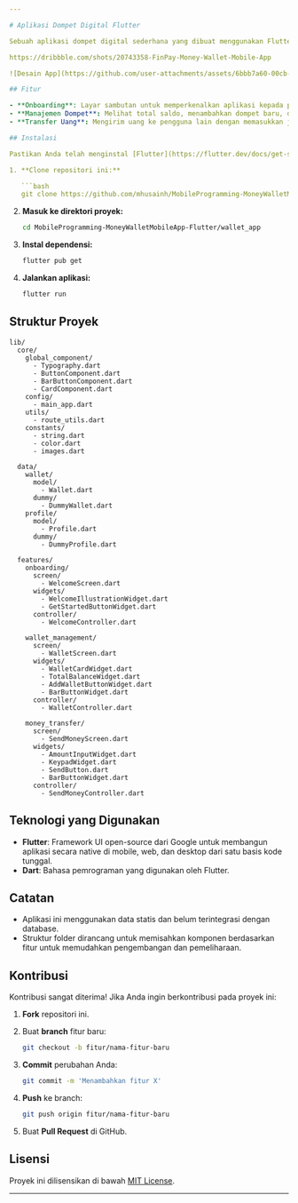 ```yaml
---

# Aplikasi Dompet Digital Flutter

Sebuah aplikasi dompet digital sederhana yang dibuat menggunakan Flutter. Aplikasi ini memungkinkan pengguna untuk mengelola dompet, melakukan transfer uang, dan fitur lainnya. Saat ini, aplikasi belum terintegrasi dengan database dan menggunakan data statis.

https://dribbble.com/shots/20743358-FinPay-Money-Wallet-Mobile-App

![Desain App](https://github.com/user-attachments/assets/6bbb7a60-00cb-474c-beef-2d2b3bc9cee6)

## Fitur

- **Onboarding**: Layar sambutan untuk memperkenalkan aplikasi kepada pengguna baru.
- **Manajemen Dompet**: Melihat total saldo, menambahkan dompet baru, dan melihat detail dompet.
- **Transfer Uang**: Mengirim uang ke pengguna lain dengan memasukkan jumlah transfer.

## Instalasi

Pastikan Anda telah menginstal [Flutter](https://flutter.dev/docs/get-started/install) di komputer Anda.

1. **Clone repositori ini:**

   ```bash
   git clone https://github.com/mhusainh/MobileProgramming-MoneyWalletMobileApp-Flutter.git
   ```

2. **Masuk ke direktori proyek:**

   ```bash
   cd MobileProgramming-MoneyWalletMobileApp-Flutter/wallet_app
   ```

3. **Instal dependensi:**

   ```bash
   flutter pub get
   ```

4. **Jalankan aplikasi:**

   ```bash
   flutter run
   ```

## Struktur Proyek

```
lib/
  core/
    global_component/
      - Typography.dart 
      - ButtonComponent.dart 
      - BarButtonComponent.dart
      - CardComponent.dart
    config/
      - main_app.dart
    utils/
      - route_utils.dart
    constants/
      - string.dart
      - color.dart
      - images.dart

  data/
    wallet/
      model/
        - Wallet.dart
      dummy/
        - DummyWallet.dart
    profile/
      model/
        - Profile.dart
      dummy/
        - DummyProfile.dart

  features/
    onboarding/
      screen/
        - WelcomeScreen.dart
      widgets/
        - WelcomeIllustrationWidget.dart
        - GetStartedButtonWidget.dart
      controller/
        - WelcomeController.dart

    wallet_management/
      screen/
        - WalletScreen.dart
      widgets/
        - WalletCardWidget.dart
        - TotalBalanceWidget.dart
        - AddWalletButtonWidget.dart
        - BarButtonWidget.dart
      controller/
        - WalletController.dart

    money_transfer/
      screen/
        - SendMoneyScreen.dart
      widgets/
        - AmountInputWidget.dart
        - KeypadWidget.dart
        - SendButton.dart
        - BarButtonWidget.dart
      controller/
        - SendMoneyController.dart
```

## Teknologi yang Digunakan

- **Flutter**: Framework UI open-source dari Google untuk membangun aplikasi secara native di mobile, web, dan desktop dari satu basis kode tunggal.
- **Dart**: Bahasa pemrograman yang digunakan oleh Flutter.

## Catatan

- Aplikasi ini menggunakan data statis dan belum terintegrasi dengan database.
- Struktur folder dirancang untuk memisahkan komponen berdasarkan fitur untuk memudahkan pengembangan dan pemeliharaan.

## Kontribusi

Kontribusi sangat diterima! Jika Anda ingin berkontribusi pada proyek ini:

1. **Fork** repositori ini.
2. Buat **branch** fitur baru:

   ```bash
   git checkout -b fitur/nama-fitur-baru
   ```

3. **Commit** perubahan Anda:

   ```bash
   git commit -m 'Menambahkan fitur X'
   ```

4. **Push** ke branch:

   ```bash
   git push origin fitur/nama-fitur-baru
   ```

5. Buat **Pull Request** di GitHub.

## Lisensi

Proyek ini dilisensikan di bawah [MIT License](LICENSE).

---
```

